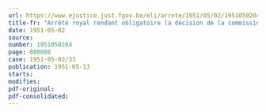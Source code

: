 ```yaml
---
url: https://www.ejustice.just.fgov.be/eli/arrete/1951/05/02/1951050204/justel
title-fr: "Arrêté royal rendant obligatoire la décision de la commission paritaire nationale du transport, prise en exécution de la loi du 19 août 1948 relative aux prestations d'intérêt public en temps de paix"
date: 1951-05-02
source:
number: 1951050204
page: 888888
case: 1951-05-02/33
publication: 1951-05-13
starts:
modifies:
pdf-original:
pdf-consolidated:
---
```


